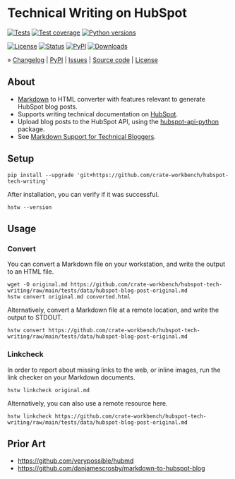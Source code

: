 # Technical Writing on HubSpot

[![Tests](https://github.com/crate-workbench/hubspot-tech-writing/actions/workflows/main.yml/badge.svg)](https://github.com/crate-workbench/hubspot-tech-writing/actions/workflows/main.yml)
[![Test coverage](https://img.shields.io/codecov/c/gh/crate-workbench/hubspot-tech-writing.svg)](https://codecov.io/gh/crate-workbench/hubspot-tech-writing/)
[![Python versions](https://img.shields.io/pypi/pyversions/hubspot-tech-writing.svg)](https://pypi.org/project/hubspot-tech-writing/)

[![License](https://img.shields.io/github/license/crate-workbench/hubspot-tech-writing.svg)](https://github.com/crate-workbench/hubspot-tech-writing/blob/main/LICENSE)
[![Status](https://img.shields.io/pypi/status/hubspot-tech-writing.svg)](https://pypi.org/project/hubspot-tech-writing/)
[![PyPI](https://img.shields.io/pypi/v/hubspot-tech-writing.svg)](https://pypi.org/project/hubspot-tech-writing/)
[![Downloads](https://pepy.tech/badge/hubspot-tech-writing/month)](https://pypi.org/project/hubspot-tech-writing/)


<!-- » [Documentation] -->

» [Changelog]
| [PyPI]
| [Issues]
| [Source code]
| [License]

[Changelog]: https://github.com/crate-workbench/hubspot-tech-writing/blob/main/CHANGES.md
[Documentation]: https://hubspot-tech-writing.readthedocs.io/
[Issues]: https://github.com/crate-workbench/hubspot-tech-writing/issues
[License]: https://github.com/crate-workbench/hubspot-tech-writing/blob/main/LICENSE
[PyPI]: https://pypi.org/project/hubspot-tech-writing/
[Source code]: https://github.com/crate-workbench/hubspot-tech-writing


## About

- [Markdown] to HTML converter with features relevant to generate HubSpot blog posts.
- Supports writing technical documentation on [HubSpot].
- Upload blog posts to the HubSpot API, using the [hubspot-api-python] package.
- See [Markdown Support for Technical Bloggers].


## Setup

```shell
pip install --upgrade 'git+https://github.com/crate-workbench/hubspot-tech-writing'
```

After installation, you can verify if it was successful.
```shell
hstw --version
```


## Usage

### Convert
You can convert a Markdown file on your workstation, and write the output to an HTML file.
```shell
wget -O original.md https://github.com/crate-workbench/hubspot-tech-writing/raw/main/tests/data/hubspot-blog-post-original.md
hstw convert original.md converted.html
```

Alternatively, convert a Markdown file at a remote location, and write the output to STDOUT.
```shell
hstw convert https://github.com/crate-workbench/hubspot-tech-writing/raw/main/tests/data/hubspot-blog-post-original.md
```

### Linkcheck

In order to report about missing links to the web, or inline images, run the
link checker on your Markdown documents.
```shell
hstw linkcheck original.md
```

Alternatively, you can also use a remote resource here.
```shell
hstw linkcheck https://github.com/crate-workbench/hubspot-tech-writing/raw/main/tests/data/hubspot-blog-post-original.md
```


## Prior Art

- https://github.com/verypossible/hubmd
- https://github.com/danjamescrosby/markdown-to-hubspot-blog


[HubSpot]: https://www.hubspot.com/
[hubspot-api-python]: https://github.com/HubSpot/hubspot-api-python
[Markdown]: https://daringfireball.net/projects/markdown/
[Markdown Support for Technical Bloggers]: https://community.hubspot.com/t5/HubSpot-Ideas/Markdown-Support-for-Technical-Bloggers/idi-p/15724
